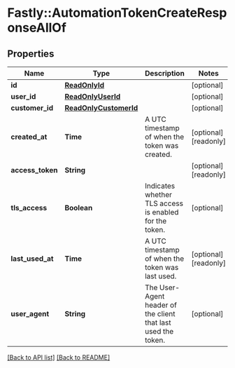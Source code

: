 # Fastly::AutomationTokenCreateResponseAllOf

## Properties

| Name | Type | Description | Notes |
| ---- | ---- | ----------- | ----- |
| **id** | [**ReadOnlyId**](ReadOnlyId.md) |  | [optional] |
| **user_id** | [**ReadOnlyUserId**](ReadOnlyUserId.md) |  | [optional] |
| **customer_id** | [**ReadOnlyCustomerId**](ReadOnlyCustomerId.md) |  | [optional] |
| **created_at** | **Time** | A UTC timestamp of when the token was created.  | [optional][readonly] |
| **access_token** | **String** |  | [optional][readonly] |
| **tls_access** | **Boolean** | Indicates whether TLS access is enabled for the token. | [optional] |
| **last_used_at** | **Time** | A UTC timestamp of when the token was last used. | [optional][readonly] |
| **user_agent** | **String** | The User-Agent header of the client that last used the token. | [optional] |

[[Back to API list]](../../README.md#endpoints) [[Back to README]](../../README.md)

